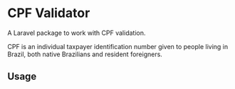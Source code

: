 **CPF Validator**
==
A Laravel package to work with CPF validation.

CPF is an individual taxpayer identification number given to people living in Brazil, both native Brazilians and resident foreigners.


Usage
--